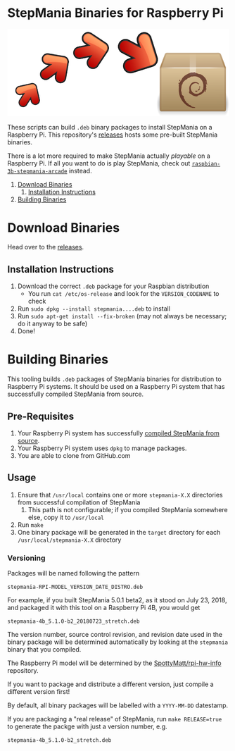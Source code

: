 StepMania Binaries for Raspberry Pi
==============================

![Packaging StepMania on Raspberry Pi](stepmania-deb.png)

These scripts can build `.deb` binary packages to install StepMania on a Raspberry Pi.
This repository's [releases](https://github.com/SpottyMatt/raspbian-stepmania-deb/releases/)
hosts some pre-built StepMania binaries.

There is a lot more required to make StepMania actually _playable_ on a Raspberry Pi.
If all you want to do is play StepMania, check out
[`raspbian-3b-stepmania-arcade`](https://github.com/SpottyMatt/raspbian-3b-stepmania-arcade) instead.

1. [Download Binaries](#download-binaries)
	1. [Installation Instructions](#installation-instructions)
2. [Building Binaries](#building-binaries)

Download Binaries
==============================

Head over to the [releases](https://github.com/SpottyMatt/stepmania-raspi-deb/releases).

Installation Instructions
-------------------------

1. Download the correct `.deb` package for your Raspbian distribution
	* You run `cat /etc/os-release` and look for the `VERSION_CODENAME` to check
2. Run `sudo dpkg --install stepmania....deb` to install
3. Run `sudo apt-get install --fix-broken` (may not always be necessary; do it anyway to be safe)
3. Done!

Building Binaries
==============================

This tooling builds `.deb` packages of StepMania binaries for distribution to Raspberry Pi systems.
It should be used on a Raspberry Pi system that has successfully compiled StepMania from source.

Pre-Requisites
-------------------------

1. Your Raspberry Pi system has successfully [compiled StepMania from source](https://github.com/SpottyMatt/raspbian-stepmania-build).
2. Your Raspberry Pi system uses `dpkg` to manage packages.
3. You are able to clone from GitHub.com

Usage
-------------------------

1. Ensure that `/usr/local` contains one or more `stepmania-X.X` directories from successful compilation of StepMania
	1. This path is not configurable; if you compiled StepMania somewhere else, copy it to `/usr/local`
2. Run `make`
3. One binary package will be generated in the `target` directory for each `/usr/local/stepmania-X.X` directory

### Versioning

Packages will be named following the pattern

	stepmania-RPI-MODEL_VERSION_DATE_DISTRO.deb

For example, if you built StepMania 5.0.1 beta2, as it stood on July 23, 2018, and packaged it with this tool on a Raspberry Pi 4B, you would get

	stepmania-4b_5.1.0-b2_20180723_stretch.deb

The version number, source control revision, and revision date used in the binary package
will be determined automatically by looking at the `stepmania` binary that you compiled.

The Raspberry Pi model will be determined by the [SpottyMatt/rpi-hw-info](https://github.com/SpottyMatt/rpi-hw-info) repository.

If you want to package and distribute a different version, just compile a different version first!

By default, all binary packages will be labelled with a `YYYY-MM-DD` datestamp.

If you are packaging a "real release" of StepMania,
run `make RELEASE=true` to generate the packge with just a version number, e.g.

	stepmania-4b_5.1.0-b2_stretch.deb

